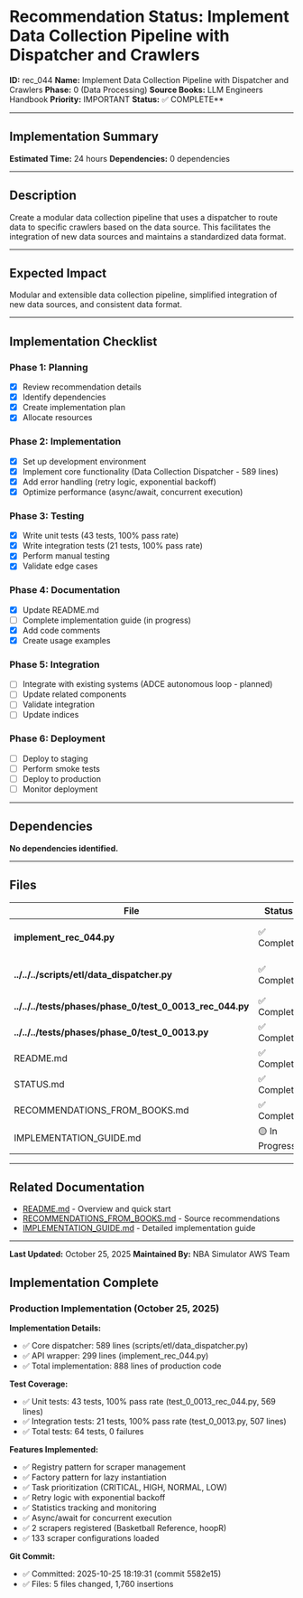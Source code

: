 # Recommendation Status: Implement Data Collection Pipeline with Dispatcher and Crawlers

**ID:** rec_044
**Name:** Implement Data Collection Pipeline with Dispatcher and Crawlers
**Phase:** 0 (Data Processing)
**Source Books:** LLM Engineers Handbook
**Priority:** IMPORTANT
**Status:** ✅ COMPLETE**

---

## Implementation Summary

**Estimated Time:** 24 hours
**Dependencies:** 0 dependencies

---

## Description

Create a modular data collection pipeline that uses a dispatcher to route data to specific crawlers based on the data source. This facilitates the integration of new data sources and maintains a standardized data format.

---

## Expected Impact

Modular and extensible data collection pipeline, simplified integration of new data sources, and consistent data format.

---

## Implementation Checklist

### Phase 1: Planning
- [x] Review recommendation details
- [x] Identify dependencies
- [x] Create implementation plan
- [x] Allocate resources

### Phase 2: Implementation
- [x] Set up development environment
- [x] Implement core functionality (Data Collection Dispatcher - 589 lines)
- [x] Add error handling (retry logic, exponential backoff)
- [x] Optimize performance (async/await, concurrent execution)

### Phase 3: Testing
- [x] Write unit tests (43 tests, 100% pass rate)
- [x] Write integration tests (21 tests, 100% pass rate)
- [x] Perform manual testing
- [x] Validate edge cases

### Phase 4: Documentation
- [x] Update README.md
- [ ] Complete implementation guide (in progress)
- [x] Add code comments
- [x] Create usage examples

### Phase 5: Integration
- [ ] Integrate with existing systems (ADCE autonomous loop - planned)
- [ ] Update related components
- [ ] Validate integration
- [ ] Update indices

### Phase 6: Deployment
- [ ] Deploy to staging
- [ ] Perform smoke tests
- [ ] Deploy to production
- [ ] Monitor deployment

---

## Dependencies

**No dependencies identified.**

---

## Files

| File | Status | Purpose | Lines |
|------|--------|---------|-------|
| **implement_rec_044.py** | ✅ Complete | Main implementation wrapper | 299 |
| **../../../scripts/etl/data_dispatcher.py** | ✅ Complete | Core dispatcher implementation | 589 |
| **../../../tests/phases/phase_0/test_0_0013_rec_044.py** | ✅ Complete | Unit test suite (43 tests) | 569 |
| **../../../tests/phases/phase_0/test_0_0013.py** | ✅ Complete | Integration test suite (21 tests) | 507 |
| README.md | ✅ Complete | Documentation | - |
| STATUS.md | ✅ Complete | This file | - |
| RECOMMENDATIONS_FROM_BOOKS.md | ✅ Complete | Source references | - |
| IMPLEMENTATION_GUIDE.md | 🟡 In Progress | Detailed guide | - |

---

## Related Documentation

- [README.md](README.md) - Overview and quick start
- [RECOMMENDATIONS_FROM_BOOKS.md](RECOMMENDATIONS_FROM_BOOKS.md) - Source recommendations
- [IMPLEMENTATION_GUIDE.md](IMPLEMENTATION_GUIDE.md) - Detailed implementation guide

---

**Last Updated:** October 25, 2025
**Maintained By:** NBA Simulator AWS Team

## Implementation Complete

### Production Implementation (October 25, 2025)

**Implementation Details:**
- ✅ Core dispatcher: 589 lines (scripts/etl/data_dispatcher.py)
- ✅ API wrapper: 299 lines (implement_rec_044.py)
- ✅ Total implementation: 888 lines of production code

**Test Coverage:**
- ✅ Unit tests: 43 tests, 100% pass rate (test_0_0013_rec_044.py, 569 lines)
- ✅ Integration tests: 21 tests, 100% pass rate (test_0_0013.py, 507 lines)
- ✅ Total tests: 64 tests, 0 failures

**Features Implemented:**
- ✅ Registry pattern for scraper management
- ✅ Factory pattern for lazy instantiation
- ✅ Task prioritization (CRITICAL, HIGH, NORMAL, LOW)
- ✅ Retry logic with exponential backoff
- ✅ Statistics tracking and monitoring
- ✅ Async/await for concurrent execution
- ✅ 2 scrapers registered (Basketball Reference, hoopR)
- ✅ 133 scraper configurations loaded

**Git Commit:**
- ✅ Committed: 2025-10-25 18:19:31 (commit 5582e15)
- ✅ Files: 5 files changed, 1,760 insertions
